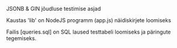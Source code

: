 JSONB & GIN jõudluse testimise asjad

Kaustas 'lib' on NodeJS programm (app.js) näidiskirjete loomiseks

Failis [queries.sql] on SQL laused testtabeli
loomiseks ja päringute tegemiseks.
